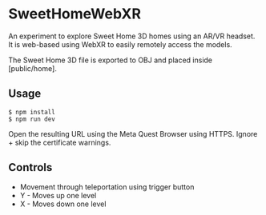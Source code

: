 # SweetHomeWebXR

An experiment to explore Sweet Home 3D homes using an AR/VR headset.
It is web-based using WebXR to easily remotely access the models.

The Sweet Home 3D file is exported to OBJ and placed inside [public/home].

## Usage

```
$ npm install
$ npm run dev
```

Open the resulting URL using the Meta Quest Browser using HTTPS. Ignore + skip the certificate warnings.

## Controls

- Movement through teleportation using trigger button
- Y - Moves up one level
- X - Moves down one level
